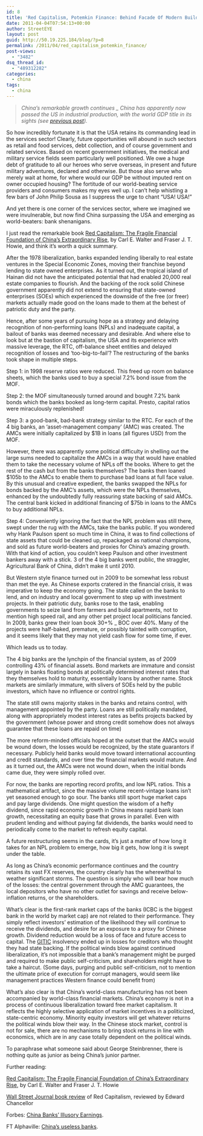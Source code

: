 ```yaml
---
id: 8
title: 'Red Capitalism, Potemkin Finance: Behind Facade Of Modern Buildings, Institutions, State Directs Dysfunctional Markets'
date: 2011-04-04T07:54:13+00:00
author: StreetEYE
layout: post
guid: http://50.19.225.184/blog/?p=8
permalink: /2011/04/red_capitalism_potemkin_finance/
post-views:
  - "3482"
dsq_thread_id:
  - "489312282"
categories:
  - china
tags:
  - china
---
```

>*China’s remarkable growth continues _ China has apparently now passed the US in industrial production, with the world GDP title in its sights (see [previous post](http://streeteye.com/blog/2011/04/chinas-economy-future-world-dominator-or-paper-tiger.html)).*
<!--more-->
So how incredibly fortunate it is that the USA retains its commanding lead in the services sector! Clearly, future opportunities will abound in such sectors as retail and food services, debt collection, and of course government and related services. Based on recent government initiatives, the medical and military service fields seem particularly well positioned. We owe a huge debt of gratitude to all our heroes who serve overseas, in present and future military adventures, declared and otherwise. But those also serve who merely wait at home, for where would our GDP be without imputed rent on owner occupied housing? The fortitude of our world-beating service providers and consumers makes my eyes well up. I can’t help whistling a few bars of John Philip Sousa as I suppress the urge to chant “USA! USA!”

And yet there is one corner of the services sector, where we imagined we were invulnerable, but now find China surpassing the USA and emerging as world-beaters: bank shenanigans.

I just read the remarkable book [Red Capitalism: The Fragile Financial Foundation of China’s Extraordinary Rise](http://www.amazon.com/Red-Capitalism-Financial-Foundation-Extraordinary/dp/0470825863), by Carl E. Walter and Fraser J. T. Howie, and think it’s worth a quick summary.

After the 1978 liberalization, banks expanded lending liberally to real estate ventures in the Special Economic Zones, moving their franchise beyond lending to state owned enterprises. As it turned out, the tropical island of Hainan did not have the anticipated potential that had enabled 20,000 real estate companies to flourish. And the backing of the rock solid Chinese government apparently did not extend to ensuring that state-owned enterprises (SOEs) which experienced the downside of the free (or freer) markets actually made good on the loans made to them at the behest of patriotic duty and the party.

Hence, after some years of pursuing hope as a strategy and delaying recognition of non-performing loans (NPLs) and inadequate capital, a bailout of banks was deemed necessary and desirable. And where else to look but at the bastion of capitalism, the USA and its experience with massive leverage, the RTC, off-balance sheet entities and delayed recognition of losses and ‘too-big-to-fail’? The restructuring of the banks took shape in multiple steps.

Step 1: in 1998 reserve ratios were reduced. This freed up room on balance sheets, which the banks used to buy a special 7.2% bond issue from the MOF.

Step 2: the MOF simultaneously turned around and bought 7.2% bank bonds which the banks booked as long-term capital. Presto, capital ratios were miraculously replenished!

Step 3: a good-bank, bad-bank strategy similar to the RTC. For each of the 4 big banks, an ‘asset-management company’ (AMC) was created. The AMCs were initially capitalized by $1B in loans (all figures USD) from the MOF.

However, there was apparently some political difficulty in shelling out the large sums needed to capitalize the AMCs in a way that would have enabled them to take the necessary volume of NPLs off the books. Where to get the rest of the cash but from the banks themselves? The banks then loaned $105b to the AMCs to enable them to purchase bad loans at full face value. By this unusual and creative expedient, the banks swapped the NPLs for bonds backed by the AMC’s assets, which were the NPLs themselves, enhanced by the undoubtedly fully reassuring state backing of said AMCs. The central bank kicked in additional financing of $75b in loans to the AMCs to buy additional NPLs.

Step 4: Conveniently ignoring the fact that the NPL problem was still there, swept under the rug with the AMCs, take the banks public. If you wondered why Hank Paulson spent so much time in China, it was to find collections of state assets that could be cleaned up, repackaged as national champions, and sold as future world-beaters and proxies for China’s amazing growth. With that kind of action, you couldn’t keep Paulson and other investment bankers away with a stick. 3 of the 4 big banks went public, the straggler, Agricultural Bank of China, didn’t make it until 2010.

But Western style finance turned out in 2009 to be somewhat less robust than met the eye. As Chinese exports cratered in the financial crisis, it was imperative to keep the economy going. The state called on the banks to lend, and on industry and local government to step up with investment projects. In their patriotic duty, banks rose to the task, enabling governments to seize land from farmers and build apartments, not to mention high speed rail, and any other pet project local politicians fancied. In 2009, banks grew their loan book 30+% _ BOC over 40%. Many of the projects were half-baked, premature, or possibly tainted with corruption, and it seems likely that they may not yield cash flow for some time, if ever.

Which leads us to today.

The 4 big banks are the lynchpin of the financial system, as of 2009 controlling 43% of financial assets. Bond markets are immature and consist largely in banks floating bonds at politically determined interest rates that they themselves hold to maturity, essentially loans by another name. Stock markets are similarly immature, with slivers of SOEs held by the public investors, which have no influence or control rights.

The state still owns majority stakes in the banks and retains control, with management appointed by the party. Loans are still politically mandated, along with appropriately modest interest rates as befits projects backed by the government (whose power and strong credit somehow does not always guarantee that these loans are repaid on time)

The more reform-minded officials hoped at the outset that the AMCs would be wound down, the losses would be recognized, by the state guarantors if necessary. Publicly held banks would move toward international accounting and credit standards, and over time the financial markets would mature. And as it turned out, the AMCs were not wound down, when the initial bonds came due, they were simply rolled over.

For now, the banks are reporting record profits, and low NPL ratios. This a mathematical artifact, since the massive volume recent-vintage loans isn’t yet seasoned enough to go sour. The banks still sport huge market caps and pay large dividends. One might question the wisdom of a hefty dividend, since rapid economic growth in China means rapid bank loan growth, necessitating an equity base that grows in parallel. Even with prudent lending and without paying fat dividends, the banks would need to periodically come to the market to refresh equity capital.

A future restructuring seems in the cards, it’s just a matter of how long it takes for an NPL problem to emerge, how big it gets, how long it is swept under the table.

As long as China’s economic performance continues and the country retains its vast FX reserves, the country clearly has the wherewithal to weather significant storms. The question is simply who will bear how much of the losses: the central government through the AMC guarantees, the local depositors who have no other outlet for savings and receive below-inflation returns, or the shareholders.

What’s clear is the first-rank market caps of the banks (ICBC is the biggest bank in the world by market cap) are not related to their performance. They simply reflect investors’ estimation of the likelihood they will continue to receive the dividends, and desire for an exposure to a proxy for Chinese growth. Dividend reduction would be a loss of face and future access to capital. The [GITIC](http://www.chinalawandpractice.com/Article/1694842/Channel/7576/Watching-GITIC.html) insolvency ended up in losses for creditors who thought they had state backing. If the political winds blow against continued liberalization, it’s not impossible that a bank’s management might be purged and required to make public self-criticism, and shareholders might have to take a haircut. (Some days, purging and public self-criticism, not to mention the ultimate price of execution for corrupt managers, would seem like management practices Western finance could benefit from)

What’s also clear is that China’s world-class manufacturing has not been accompanied by world-class financial markets. China’s economy is not in a process of continuous liberalization toward free market capitalism. It reflects the highly selective application of market incentives in a politicized, state-centric economy. Minority equity investors will get whatever returns the political winds blow their way. In the Chinese stock market, control is not for sale, there are no mechanisms to bring stock returns in line with economics, which are in any case totally dependent on the political winds.

To paraphrase what someone said about George Steinbrenner, there is nothing quite as junior as being China’s junior partner.

Further reading:

[Red Capitalism: The Fragile Financial Foundation of China’s Extraordinary Rise](http://www.amazon.com/Red-Capitalism-Financial-Foundation-Extraordinary/dp/0470825863), by Carl E. Walter and Fraser J. T. Howie

[Wall Street Journal book review](http://online.wsj.com/article/SB10001424052748704132204576190864046071514.html) of Red Capitalism, reviewed by Edward Chancellor

Forbes: [China Banks’ Illusory Earnings](http://blogs.forbes.com/china/2011/04/04/chinese-banks-illusory-earnings/).

FT Alphaville: [China’s useless banks](http://ftalphaville.ft.com/blog/2011/04/04/535101/michael-pettis-on-chinas-useless-banks/).
